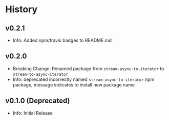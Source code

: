 # History

## v0.2.1

- Info: Added npm/travis badges to README.md

## v0.2.0

- Breaking Change: Renamed package from `stream-async-to-iterator` to `stream-to-async-iterator`
- Info: deprecated incorrectly named `stream-async-to-iterator` npm package, message indicates to install new package
  name

## v0.1.0 (Deprecated)

- Info: Initial Release
